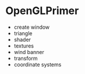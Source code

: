 # OpenGLPrimer

* create window
* triangle
* shader
* textures
* wind banner
* transform
* coordinate systems